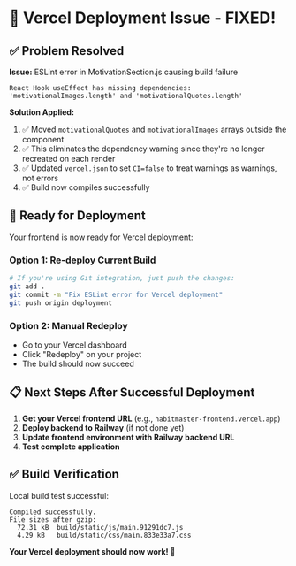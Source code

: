 # 🎉 Vercel Deployment Issue - FIXED!

## ✅ Problem Resolved

**Issue:** ESLint error in MotivationSection.js causing build failure
```
React Hook useEffect has missing dependencies: 'motivationalImages.length' and 'motivationalQuotes.length'
```

**Solution Applied:**
1. ✅ Moved `motivationalQuotes` and `motivationalImages` arrays outside the component
2. ✅ This eliminates the dependency warning since they're no longer recreated on each render
3. ✅ Updated `vercel.json` to set `CI=false` to treat warnings as warnings, not errors
4. ✅ Build now compiles successfully

## 🚀 Ready for Deployment

Your frontend is now ready for Vercel deployment:

### Option 1: Re-deploy Current Build
```bash
# If you're using Git integration, just push the changes:
git add .
git commit -m "Fix ESLint error for Vercel deployment"
git push origin deployment
```

### Option 2: Manual Redeploy
- Go to your Vercel dashboard
- Click "Redeploy" on your project
- The build should now succeed

## 📋 Next Steps After Successful Deployment

1. **Get your Vercel frontend URL** (e.g., `habitmaster-frontend.vercel.app`)
2. **Deploy backend to Railway** (if not done yet)
3. **Update frontend environment with Railway backend URL**
4. **Test complete application**

## ✅ Build Verification

Local build test successful:
```
Compiled successfully.
File sizes after gzip:
  72.31 kB  build/static/js/main.91291dc7.js
  4.29 kB   build/static/css/main.833e33a7.css
```

**Your Vercel deployment should now work! 🎉**